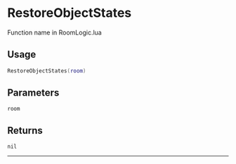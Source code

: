 # RestoreObjectStates
Function name in RoomLogic.lua
## Usage
```lua
RestoreObjectStates(room)
```
## Parameters
`room`
## Returns
`nil`

---